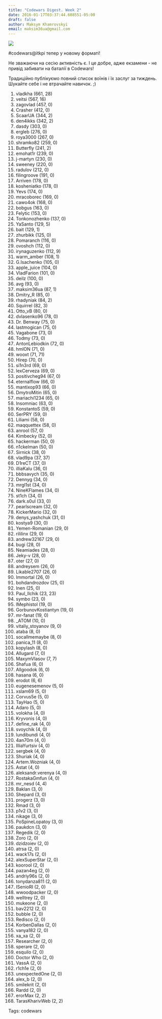 ```yaml
---
title: "Codewars Digest. Week 2"
date: 2016-01-17T03:37:44.608551-05:00
draft: false
author: Maksym Khamrovskyi
email: maksim36ua@gmail.com
---
```


<div class="image-wrapper">
    <img src="/images/2016/01/1453019772_543172b9009f473692dbf5cf7d0a8196.jpg" class="post-image full-img">
</div>

#codewars@itkpi тепер у новому форматі!
 <br>

Не зважаючи на сесію активність є. І це добре, адже екзамени - не привід забивати на баталії в Codewars!

Традиційно публікуємо повний список воїнів і їх заслуг за тиждень. Шукайте себе і не втрачайте навичок. ;) 

1.  vladkha  (661, 28)
2.  veitsi  (567, 16)
3.  zagovlad  (457, 0)
4.  Crasher  (412, 0)
5.  ScaarUA  (344, 2)
6.  den4ikks  (342, 2)
7.  dasdy  (303, 0)
8.  ergleb  (276, 0)
9.  roya3000  (267, 0)
10.  shramko82  (259, 0)
11.  Butterfly  (241, 2)
12.  emohat1r  (239, 0)
13.  j-martyn  (230, 0)
14.  sweeney  (220, 0)
15.  radulov  (212, 0)
16.  filingroove  (191, 0)
17.  Arriven  (178, 0)
18.  kosheniatko  (178, 0)
19.  Yevs  (174, 0)
20.  mracoborec  (169, 0)
21.  cawo4ok  (168, 0)
22.  bobgus  (163, 0)
23.  Felytic  (153, 0)
24.  Tonkonozhenko  (137, 0)
25.  YaSanto  (129, 5)
26.  bait  (129, 1)
27.  zhurbikk  (125, 0)
28.  Pomaranch  (116, 0)
29.  ovoshch  (112, 0)
30.  irynaguzenko  (112, 9)
31.  warm_amber  (108, 1)
32.  G.Isachenko  (105, 0)
33.  apple_juice  (104, 0)
34.  VladFarion  (101, 0)
35.  deilz  (100, 0)
36.  avg  (93, 0)
37.  maksim36ua  (87, 1)
38.  Dmitry_R  (85, 0)
39.  rhadyniak  (84, 2)
40.  Squirrel  (82, 3)
41.  Otto_vB  (80, 0)
42.  dvlasenko96  (78, 0)
43.  Dr. Benway  (75, 0)
44.  lastmogican  (75, 0)
45.  Vagabone  (73, 0)
46.  Todmy  (73, 0)
47.  AntonLebiodkin  (72, 0)
48.  hmlON  (71, 0)
49.  wooxt  (71, 71)
50.  Hirep  (70, 0)
51.  si1n3rd  (69, 0)
52.  lexCerveza  (69, 0)
53.  positivcheg94  (67, 0)
54.  eternalflow  (66, 0)
55.  mantixop93  (66, 0)
56.  DmytroMitin  (65, 0)
57.  mariachi1234  (65, 0)
58.  Insomniac  (63, 0)
59.  KonstantoS  (59, 0)
60.  SerPRY  (59, 0)
61.  Liliami  (58, 0)
62.  maqquettex  (58, 0)
63.  anrool  (57, 0)
64.  Kimbecky  (52, 0)
65.  hackerman  (50, 0)
66.  n1ckelman  (50, 0)
67.  Sirnick  (38, 0)
68.  vlad9pa  (37, 37)
69.  D1reCT  (37, 0)
70.  illiaKalu  (36, 0)
71.  bbbsavych  (35, 0)
72.  Dennyg  (34, 0)
73.  mrgl1st  (34, 0)
74.  NineKFlames  (34, 0)
75.  st1ch  (34, 0)
76.  dark.s0ul  (33, 0)
77.  pearlscream  (32, 0)
78.  KickerMario  (32, 0)
79.  denys_yashchuk  (31, 0)
80.  kostya9  (30, 0)
81.  Yemen-Romanian  (29, 0)
82.  rililinx  (29, 0)
83.  andrew32167  (29, 0)
84.  bugi  (28, 0)
85.  Neamiades  (28, 0)
86.  Jeky-v  (28, 0)
87.  oter  (27, 0)
88.  andreysem  (26, 0)
89.  Likable2707  (26, 0)
90.  Immortal  (26, 0)
91.  bohdandrozdov  (25, 0)
92.  Inen  (25, 0)
93.  Paul_Ilchik  (23, 23)
94.  symbo  (23, 0)
95.  lMephistol  (19, 0)
96.  GorbunovKostiantyn  (19, 0)
97.  mr-fanat  (19, 0)
98.  _ATOM  (10, 0)
99.  vitaliy_stoyanov  (9, 0)
100.  ataba  (8, 0)
101.  socallmemaybe  (8, 0)
102.  panica_11  (8, 0)
103.  kopylash  (8, 0)
104.  Allugard  (7, 0)
105.  MaxymVlasov  (7, 7)
106.  Shafua  (6, 0)
107.  Allgoodok  (6, 0)
108.  hasana  (6, 0)
109.  erodot  (6, 6)
110.  eugenesemenov  (5, 0)
111.  xslam69  (5, 0)
112.  Corvus5e  (5, 0)
113.  TayHao  (5, 0)
114.  Adaro  (5, 0)
115.  volokha  (4, 0)
116.  Kryvonis  (4, 0)
117.  define_rak  (4, 0)
118.  svoychik  (4, 0)
119.  lundibundi  (4, 0)
120.  4an70m  (4, 0)
121.  IlliaYurtsiv  (4, 0)
122.  sergbek  (4, 0)
123.  Shuriak  (4, 0)
124.  Artem.Wozniak  (4, 0)
125.  Astat  (4, 0)
126.  aleksandr.verenya  (4, 0)
127.  RostakaGmfun  (4, 0)
128.  mr_nesd  (4, 4)
129.  Baklan  (3, 0)
130.  Shepard  (3, 0)
131.  progerz  (3, 0)
132.  Rmad  (3, 0)
133.  p1v2  (3, 0)
134.  nikage  (3, 0)
135.  PoSpineLopatoy  (3, 0)
136.  paukdcn  (3, 0)
137.  Regedik  (2, 0)
138.  Zoro  (2, 0)
139.  dzidzoiev  (2, 0)
140.  atrsa  (2, 0)
141.  wack17s  (2, 0)
142.  alexSuperStar  (2, 0)
143.  koorool  (2, 0)
144.  pazan4eg  (2, 0)
145.  andriy96s  (2, 0)
146.  tonydanza811  (2, 0)
147.  ISenioRI  (2, 0)
148.  wwoodpacker  (2, 0)
149.  welltrey  (2, 0)
150.  mukeone  (2, 0)
151.  bav2212  (2, 0)
152.  bubble  (2, 0)
153.  Redisco  (2, 0)
154.  KorbenDallas  (2, 0)
155.  vanya182  (2, 0)
156.  xa_xa  (2, 0)
157.  Researcher  (2, 0)
158.  sperare  (2, 0)
159.  esquilo  (2, 0)
160.  Doctor Who  (2, 0)
161.  VassA  (2, 0)
162.  r1ch1e  (2, 0)
163.  unexpectedOne  (2, 0)
164.  alex_b  (2, 0)
165.  smilekrit  (2, 0)
166.  Rardd  (2, 0)
167.  erorMax  (2, 2)
168.  TarasKharivWeb  (2, 2)

Tags: codewars

